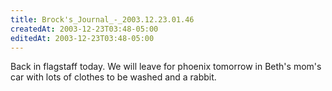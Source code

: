 ```yaml
---
title: Brock's_Journal_-_2003.12.23.01.46
createdAt: 2003-12-23T03:48-05:00
editedAt: 2003-12-23T03:48-05:00
---
```



Back in flagstaff today. We will leave for phoenix tomorrow in Beth's mom's car with lots of clothes to be washed and a rabbit.


